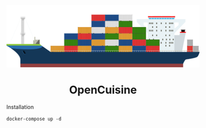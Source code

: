 ![Freighter.png](https://github.com/alexmichaelkeith/EmulatorFreighter/blob/main/config/images/Freighter.png)
<h1 align="center">
OpenCuisine
</h1>
Installation

```shell
docker-compose up -d
```
